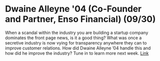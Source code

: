 Dwaine Alleyne '04 (Co-Founder and Partner, Enso Financial) (09/30)
============================

When a scandal within the industry you are building a startup company dominates the front page news, is it a good thing? What was once a secretive industry is now vying for transparency anywhere they can to improve customer relations. How did Dwaine Alleyne ’04 handle this and how did he improve the industry? Tune in to learn more next week. [Link](../../sessions/session5)
